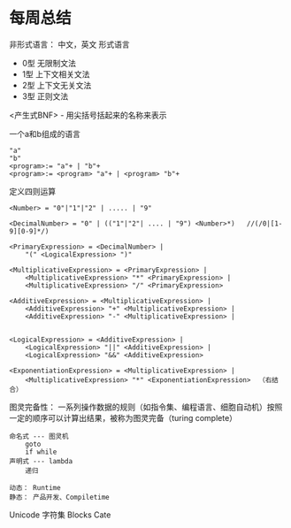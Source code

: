 # 每周总结
非形式语言： 中文，英文 形式语言

- 0型 无限制文法
- 1型 上下文相关文法
- 2型 上下文无关文法
- 3型 正则文法

<产生式BNF> - 用尖括号括起来的名称来表示

一个a和b组成的语言
```
"a"
"b"
<program>:= "a"+ | "b"+
<program>:= <program> "a"+ | <program> "b"+
```
定义四则运算
```
<Number> = "0"|"1"|"2" | ..... | "9"

<DecimalNumber> = "0" | (("1"|"2"| .... | "9") <Number>*)   //(/0|[1-9][0-9]*/)

<PrimaryExpression> = <DecimalNumber> |
    "(" <LogicalExpression> ")"

<MultiplicativeExpression> = <PrimaryExpression> |
    <MultiplicativeExpression> "*" <PrimaryExpression> |
    <MultiplicativeExpression> "/" <PrimaryExpression>

<AdditiveExpression> = <MultiplicativeExpression> |
    <AdditiveExpression> "+" <MultiplicativeExpression> |
    <AdditiveExpression> "-" <MultiplicativeExpression> |


<LogicalExpression> = <AdditiveExpression> |
    <LogicalExpression> "||" <AdditiveExpression> |
    <LogicalExpression> "&&" <AdditiveExpression>

<ExponentiationExpression> = <MultiplicativeExpression> |
    <MultiplicativeExpression> "*" <ExponentiationExpression>  （右结合）
```
图灵完备性： 一系列操作数据的规则（如指令集、编程语言、细胞自动机）按照一定的顺序可以计算出结果，被称为图灵完备（turing complete）
    
    命名式 --- 图灵机
        goto
        if while
    声明式 --- lambda
        递归
    
    动态： Runtime
    静态： 产品开发、Compiletime
    
Unicode 字符集 Blocks Cate



